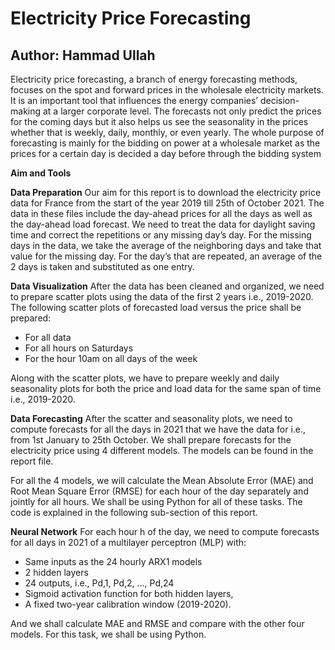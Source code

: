 # Electricity Price Forecasting

## Author: Hammad Ullah

Electricity price forecasting, a branch of energy forecasting methods, focuses on the spot and forward prices in the wholesale electricity markets. It is an important tool that influences the energy companies’ decision-making at a larger corporate level. The forecasts not only predict the prices for the coming days but it also helps us see the seasonality in the prices whether that is weekly, daily, monthly, or even yearly. The whole purpose of forecasting is mainly for the bidding on power at a wholesale market as the prices for a certain day is decided a day before through the bidding system

**Aim and Tools**

**Data Preparation**
Our aim for this report is to download the electricity price data for France from the start of the year 2019 till 25th of October 2021. The data in these files include the day-ahead prices for all the days as well as the day-ahead load forecast. We need to treat the data for daylight saving time and correct the repetitions or any missing day’s day. For the missing days in the data, we take the average of the neighboring days and take that value for the missing day. For the day’s that are repeated, an average of the 2 days is taken and substituted as one entry.

**Data Visualization**
After the data has been cleaned and organized, we need to prepare scatter plots using the data of the first 2 years i.e., 2019-2020. The following scatter plots of forecasted load versus the price shall be prepared:
* For all data
* For all hours on Saturdays
* For the hour 10am on all days of the week

Along with the scatter plots, we have to prepare weekly and daily seasonality plots for both the price and load data for the same span of time i.e., 2019-2020.

**Data Forecasting**
After the scatter and seasonality plots, we need to compute forecasts for all the days in 2021 that we have the data for i.e., from 1st January to 25th October. We shall prepare forecasts for the electricity price using 4 different models.
The models can be found in the report file.

For all the 4 models, we will calculate the Mean Absolute Error (MAE) and Root Mean Square Error (RMSE) for each hour of the day separately and jointly for all hours.
We shall be using Python for all of these tasks. The code is explained in the following sub-section of this report.

**Neural Network**
For each hour h of the day, we need to compute forecasts for all days in 2021 of a multilayer perceptron (MLP) with:
* Same inputs as the 24 hourly ARX1 models
* 2 hidden layers
* 24 outputs, i.e., Pd,1, Pd,2, ..., Pd,24
* Sigmoid activation function for both hidden layers,
* A fixed two-year calibration window (2019-2020).

And we shall calculate MAE and RMSE and compare with the other four models. For this task, we shall be using Python.
